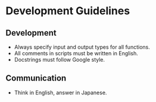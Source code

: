 # Development Guidelines

## Development

- Always specify input and output types for all functions.
- All comments in scripts must be written in English.
- Docstrings must follow Google style.

## Communication

- Think in English, answer in Japanese.